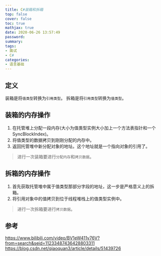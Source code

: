 ```yaml
---
title: C#装箱和拆箱
top: false
cover: false
toc: true
mathjax: true
date: 2020-06-26 13:57:49
password:
summary:
tags:
- 面试
- C#
categories:
- 语言基础
---
```


## 定义
装箱是将`值类型`转换为`引用类型`。
拆箱是将`引用类型`转换为`值类型`。

## 装箱的内存操作
1. 在托管堆上分配一段内存(大小为值类型实例大小加上一个方法表指针和一个SyncBlockIndex)。 
2. 将值类型的数据拷贝到刚刚分配的内存中。
3. 返回托管堆中新分配对象的地址。这个地址就是一个指向对象的引用了。

> 进行一次装箱要进行`分配内存`和`拷贝数据`。

## 拆箱的内存操作
1. 首先获取托管堆中属于值类型那部分字段的地址，这一步是严格意义上的拆箱。
2. 将引用对象中的值拷贝到位于线程堆栈上的值类型实例中。

> 进行一次拆箱要进行`拷贝数据`。

## 参考
https://www.bilibili.com/video/BV1eW411v76V?from=search&seid=11233487436428803311
https://blog.csdn.net/qiaoquan3/article/details/51439726